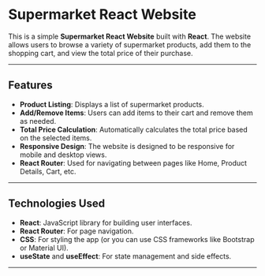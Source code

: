 # Supermarket React Website

This is a simple **Supermarket React Website** built with **React**. The website allows users to browse a variety of supermarket products, add them to the shopping cart, and view the total price of their purchase.

---

## Features

- **Product Listing**: Displays a list of supermarket products.
- **Add/Remove Items**: Users can add items to their cart and remove them as needed.
- **Total Price Calculation**: Automatically calculates the total price based on the selected items.
- **Responsive Design**: The website is designed to be responsive for mobile and desktop views.
- **React Router**: Used for navigating between pages like Home, Product Details, Cart, etc.

---

## Technologies Used

- **React**: JavaScript library for building user interfaces.
- **React Router**: For page navigation.
- **CSS**: For styling the app (or you can use CSS frameworks like Bootstrap or Material UI).
- **useState** and **useEffect**: For state management and side effects.
  
---

